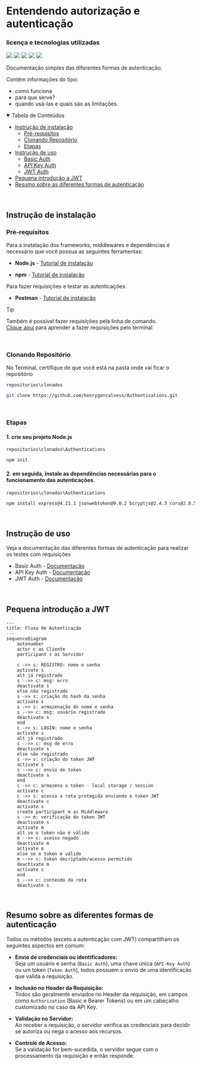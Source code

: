 # Entendendo autorização e autenticação

### licença e tecnologias utilizadas

<img src="https://img.shields.io/github/license/henrygoncalvess/Authentications?style=for-the-badge&labelColor=gray&color=97ca00"> <a href="https://expressjs.com/pt-br/"><img src="https://img.shields.io/badge/express-4.21.1-000000?style=for-the-badge&logo=express&logoColor=black&labelColor=gray"></a> <a href="https://jwt.io/"><img src="https://img.shields.io/badge/jwt-9.0.2-FD3456?style=for-the-badge&logo=jsonwebtokens&logoColor=black&labelColor=white"></a> <a href="https://www.npmjs.com/package/bcrypt"><img src="https://img.shields.io/badge/bcrypt-2.4.3-003A70?style=for-the-badge&logo=letsencrypt&logoColor=darkblue&labelColor=gray"></a> <a href="https://www.npmjs.com/package/cors"><img src="https://img.shields.io/badge/cors-2.8.5-royalblue?style=for-the-badge&logo=cors&logoColor=black&labelColor=gray"></a>

Documentação simples das diferentes formas de autenticação.

Contém informações do tipo:
- como funciona
- para que serve?
- quando usá-las e quais são as limitações.
  
<details open="open">
<summary>Tabela de Conteúdos</summary>
  
- [Instrução de instalação](#instrução-de-instalação)
  - [Pré-requisitos](#pré-requisitos)
  - [Clonando Repositório](#clonando-repositório)
  - [Etapas](#etapas)
- [Instrução de uso](#instrução-de-uso)
  - [Basic Auth](basic_auth/basic_auth.md)
  - [API Key Auth](api-key_auth/api-key_auth.md)
  - [JWT Auth](jwt_auth/jwt_auth.md)
- [Pequena introdução a JWT](#intro)
- [Resumo sobre as diferentes formas de autenticação](#resumo)
  
</details>

<br>

## Instrução de instalação

### Pré-requisitos
Para a instalação dos frameworks, middlewares e dependências é necessário que você possua as seguintes ferramentas:

- **Node.js** - [Tutorial de instalação](https://nodejs.org/pt)

- **npm** - [Tutorial de instalação](https://docs.npmjs.com/downloading-and-installing-node-js-and-npm)

Para fazer requisições e testar as autenticações:
- **Postman** - [Tutorial de instalação](https://www.postman.com/downloads/)

> [!tip]
> Também é possível fazer requisições pela linha de comando.  
[Clique aqui](https://www.campuscode.com.br/conteudos/comandos-curl-para-testar-requisicoes-api) para aprender a fazer requisições pelo terminal

<br>

### Clonando Repositório
No Terminal, certifique de que você está na pasta onde vai ficar o repositório

```repositorios\clonados```
``` bash
git clone https://github.com/henrygoncalvess/Authentications.git
```

<br>

### Etapas

#### 1. crie seu projeto Node.js

`repositorios\clonados\Authentications`
``` bash
npm init
```

#### 2. em seguida, instale as dependências necessárias para o funcionamento das autenticações.

`repositorios\clonados\Authentications`
``` bash
npm install express@4.21.1 jsonwebtoken@9.0.2 bcryptjs@2.4.3 cors@2.8.5
```

<br>

## Instrução de uso

Veja a documentação das diferentes formas de autenticação para realizar os testes com requisições

- Basic Auth - [Documentação](basic_auth/basic_auth.md)
- API Key Auth - [Documentação](api-key_auth/api-key_auth.md)
- JWT Auth - [Documentação](jwt_auth/jwt_auth.md)

<br>

## <a name="intro">Pequena introdução a JWT</a>

``` mermaid
---
title: Fluxo de Autenticação
---
sequenceDiagram
    autonumber
    actor c as Cliente
    participant s as Servidor

    c ->> s: REGISTRO: nome e senha
    activate s
    alt já registrado
    s -->> c: msg: erro
    deactivate s
    else não registrado
    s ->> s: criação do hash da senha
    activate s
    s ->> s: armazenação do nome e senha
    s -->> c: msg: usuário registrado
    deactivate s
    end
    c ->> s: LOGIN: nome e senha
    activate s
    alt já registrado
    s -->> c: msg de erro
    deactivate s
    else não registrado
    s ->> s: criação do token JWT
    activate s
    s -->> c: envio do token
    deactivate s
    end
    c ->> c: armazena o token - local storage / session
    activate c
    c ->> s: acessa a rota protegida enviando o token JWT
    deactivate c
    activate s
    create participant m as Middleware
    s ->> m: verificação do token JWT
    deactivate s
    activate m
    alt se o token não é válido
    m -->> c: acesso negado
    deactivate m
    activate m
    else se o token é válido
    m -->> s: token decriptado/acesso permitido
    deactivate m
    activate s
    end
    s -->> c: conteúdo da rota
    deactivate s
```

<br>

## <a name="resumo">Resumo sobre as diferentes formas de autenticação</a>

Todos os métodos (exceto a autenticação com JWT) compartilham os seguintes aspectos em comum:

- **Envio de credenciais ou identificadores:**  
Seja um usuário e senha (`Basic Auth`), uma chave única (`API-Key Auth`) ou um token (`Token Auth`),
todos possuem o envio de uma identificação que valida a requisição.

- **Inclusão no Header da Requisição:**  
Todos são geralmente enviados no Header da requisição, em campos como `Authorization` (Basic e Bearer Tokens)
ou em um cabeçalho customizado no caso da API Key.

- **Validação no Servidor:**  
Ao receber a requisição, o servidor verifica as credenciais para decidir se autoriza ou nega o acesso aos recursos.

- **Controle de Acesso:**  
Se a validação for bem-sucedida, o servidor segue com o processamento da requisição e então responde.

